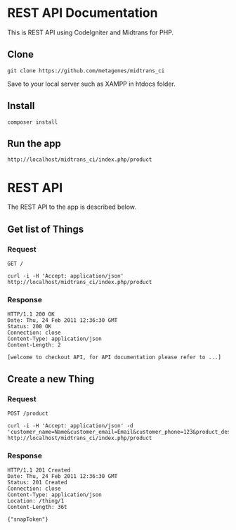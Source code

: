 # REST API Documentation

This is REST API using CodeIgniter and Midtrans for PHP. 

## Clone 

    git clone https://github.com/metagenes/midtrans_ci

Save to your local server such as XAMPP in htdocs folder.

## Install

    composer install

## Run the app

    http://localhost/midtrans_ci/index.php/product


# REST API

The REST API to the app is described below.

## Get list of Things

### Request

`GET /`

    curl -i -H 'Accept: application/json'  http://localhost/midtrans_ci/index.php/product

### Response

    HTTP/1.1 200 OK
    Date: Thu, 24 Feb 2011 12:36:30 GMT
    Status: 200 OK
    Connection: close
    Content-Type: application/json
    Content-Length: 2

    [welcome to checkout API, for API documentation please refer to ...]

## Create a new Thing

### Request

`POST /product`

    curl -i -H 'Accept: application/json' -d 'customer_name=Name&customer_email=Email&customer_phone=123&product_description=description&total_price=total_price' http://localhost/midtrans_ci/index.php/product

### Response

    HTTP/1.1 201 Created
    Date: Thu, 24 Feb 2011 12:36:30 GMT
    Status: 201 Created
    Connection: close
    Content-Type: application/json
    Location: /thing/1
    Content-Length: 36t

    {"snapToken"}

